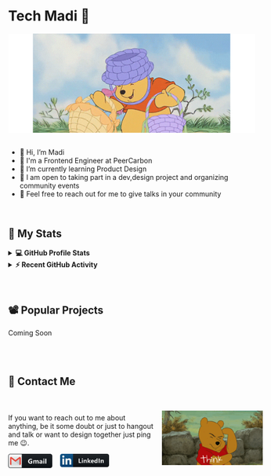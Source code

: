 # Tech Madi 👋

<div align="center">
<img  width="700" alt="GIF" align="center" src="./assets/pooh-basket.gif">
</div>

<br/>

- 👋 Hi, I’m Madi
- 💼 I'm a  Frontend Engineer at PeerCarbon
- 🌱 I’m currently learning Product Design  
- :clap: I am open to  taking part in a dev,design project and  organizing community events
- :balloon: Feel free to reach out for  me to give talks in your community

<br/>

## :art: My Stats 
<details> 
  <summary><b>💻 GitHub Profile Stats</b></summary>
  <br/>
  <p>
    <a href="https://github.com/anuraghazra/github-readme-stats"><img alt="Tech Madi's Github Stats" src="https://github-readme-stats.vercel.app/api?username=TechMadi&show_icons=true&count_private=false&theme=radical" height="192px"/></a>
<br/>
  <br/>
  </p>
<p >
    <a href="https://git.io/streak-stats"><img alt="Tech Madi's Github Streak   Stats" src="http://github-readme-streak-stats.herokuapp.com?user=TechMadi&theme=radical" height="192px"/></a>
<br/>
 <img src="https://github-readme-stats.vercel.app/api/top-langs?username=TechMadi&show_icons=true&locale=en&layout=compact&theme=radical" alt="Tech Madi" height="192px"/>
  </p>
</details>


<details>
  <summary><b>⚡ Recent GitHub Activity</b></summary>
  <br/>
   <a href="https://github.com/TechMadi"><img alt="Tech Madi's Activity Graph" src=https://github-readme-activity-graph.vercel.app/graph?username=TechMadi&theme=dracula)" /></a>
  <br/>
</details>

<br/>
<br/>

## :film_projector: Popular Projects
Coming Soon

<a >
  <!-- Change the `github-readme-stats.anuraghazra1.vercel.app` to `github-readme-stats.vercel.app`  -->

[//]: # (  <img align="center" src="https://github-readme-stats.anuraghazra1.vercel.app/api/pin/?username=aastha12&repo=MDX-Food-Safety-Hackathon&theme=onedark" />)
</a>  


<a >
  <!-- Change the `github-readme-stats.anuraghazra1.vercel.app` to `github-readme-stats.vercel.app`  -->

[//]: # (  <img align="center" src="https://github-readme-stats.anuraghazra1.vercel.app/api/pin/?username=aastha12&repo=Loan_Prediction&theme=onedark" />)
</a> 


<br/>
<br/>

## :call_me_hand: Contact Me

<div class="contact" style="display: flex ; flex-direction: row-reverse; align-items:center; ">

[//]: # (IMAGE)
  <img alt="GIF" src="./assets/pooh-think.gif" class="contact-gif"  style="width: 60vw; padding: 1rem;">

[//]: # (DESCRIPTION)
  
<div style="display: flex; flex-direction:column">

<p>
If you want to reach out to me about anything, be it some doubt or just to hangout and talk or want to design together just ping me 😉.</p>
<div class="links">
<a href="mailto:winnieamandela@gmail.com">
      <img align="left" alt="Gmail" width="90" src="./assets/icons/gmail.png" style="margin-right: 1rem;" />
    </a>
    <a href="https://www.linkedin.com/in/TechMadi/">
      <img align="left" alt="Linkedin" width="100" src="./assets/icons/linkedin.png" />
    </a>
 </br>
    </br>
    
</div>
</div>

</div>




